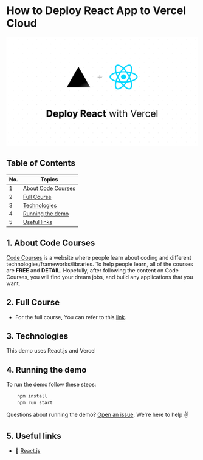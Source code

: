 # How to Deploy React App to Vercel Cloud

![](./screenshots/screenshot.png)

## Table of Contents

| No. | Topics                                    |
| --- | ----------------------------------------- |
| 1   | [About Code Courses](#about-code-courses) |
| 2   | [Full Course](#full-course)               |
| 3   | [Technologies](#technologies)             |
| 4   | [Running the demo](#running-the-demo)     |
| 5   | [Useful links](#useful-links)             |

<a id="about-code-courses"></a>

## 1. About Code Courses

<a href="https://codecourses.site">Code Courses</a> is a website where people learn about coding and different technologies/frameworks/libraries. To help people learn, all of the courses are **FREE** and **DETAIL**. Hopefully, after following the content on Code Courses, you will find your dream jobs, and build any applications that you want.

<a id="full-course"></a>

## 2. Full Course

- For the full course, You can refer to this [link](https://codecourses.site/react/how-to-deploy-react-app-to-vercel/).

## 3. Technologies

This demo uses React.js and Vercel

<a id="running-the-demo"></a>

## 4. Running the demo

To run the demo follow these steps:

```sh
    npm install
    npm run start
```

Questions about running the demo? [Open an issue](https://github.com/codecourses-site/deploy-react-to-vercel/issues). We're here to help ✌️

<a id="useful-links"></a>

## 5. Useful links

- 🔷 [React.js](https://reactjs.org/)
